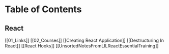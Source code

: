 # Table of Contents
## React
[[01_Links]]
[[02_Courses]]
[[Creating React Application]]
[[Destructuring In React]]
[[React Hooks]]
[[UnsortedNotesFromLILReactEssentialTraining]]